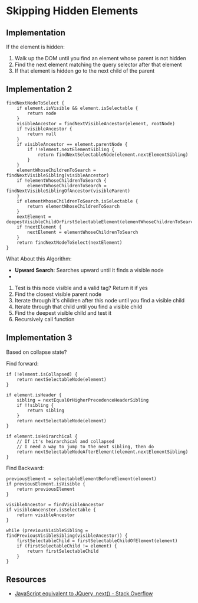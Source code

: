 # Skipping Hidden Elements

## Implementation

If the element is hidden:

1. Walk up the DOM until you find an element whose parent is not hidden
2. Find the next element matching the query selector after that element
3. If that element is hidden go to the next child of the parent

## Implementation 2

	findNextNodeToSelect {
		if element.isVisible && element.isSelectable {
			return node
		}
		visibleAncestor = findNextVisibleAncestor(element, rootNode)
		if !visibleAncestor {
			return null
		}
		if visibleAncestor == element.parentNode {
			if !!element.nextElementSibling {
				return findNextSelectableNode(element.nextElementSibling)
			}
		}
		elementWhoseChildrenToSearch = findNextVisibleSibling(visibleAncestor)
		if !elementWhoseChildrenToSearch {
			elementWhoseChildrenToSearch = findNextVisibleSiblingOfAncestor(visibleParent)
		}
		if elementWhoseChildrenToSearch.isSelectable {
			return elementWhoseChildrenToSearch
		}
		nextElement = deepestVisibleChildOrFirstSelectableElement(elementWhoseChildrenToSearch)
		if !nextElement {
			nextElement = elementWhoseChildrenToSearch
		}
		return findNextNodeToSelect(nextElement)
	}

What About this Algorithm:

* **Upward Search**: Searches upward until it finds a visible node
* 

1. Test is this node visible and a valid tag? Return it if yes
2. Find the closest visible parent node
3. Iterate through it's children after this node until you find a visible child
4. Iterate through that child until you find a visible child
5. Find the deepest visible child and test it
5. Recursively call function

## Implementation 3

Based on collapse state?

Find forward:

	if (!element.isCollapsed) {
		return nextSelectableNode(element)
	}
	
	if element.isHeader {
		sibling = nextEqualOrHigherPrecedenceHeaderSibling
		if !!sibling {
			return sibling
		}
		return nextSelectableNode(element)
	}
	
	if element.isHeirarchical {
		// If it's heirarchical and collapsed
		// I need a way to jump to the next sibling, then do 
		return nextSelectableNodeAfterElement(element.nextElementSibling)
	}

Find Backward:

	previousElement = selectableElementBeforeElement(element)
	if previousElement.isVisible {
		return previousElement
	}
	
	visibleAncestor = findVisibleAncestor
	if visibleAncenster.isSelectable {
		return visibleAncestor
	}
	
	while (previousVisibleSibling = findPreviousVisibleSibling(visibleAncestor)) {
		firstSelectableChild = firstSelectableChildOfElement(element)
		if (firstSelectableChild != element) {
			return firstSelectableChild
		}
	}

## Resources

* [JavaScript equivalent to JQuery .next() - Stack Overflow](http://stackoverflow.com/questions/20625180/javascript-equivalent-to-jquery-next)